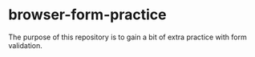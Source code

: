 # browser-form-practice

The purpose of this repository is to gain a bit of extra practice with form validation.